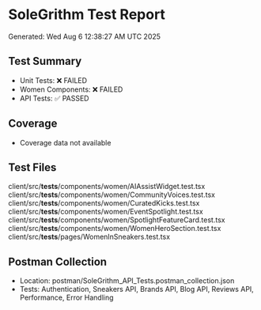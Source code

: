 # SoleGrithm Test Report
Generated: Wed Aug  6 12:38:27 AM UTC 2025

## Test Summary
- Unit Tests: ❌ FAILED
- Women Components: ❌ FAILED
- API Tests: ✅ PASSED

## Coverage
- Coverage data not available

## Test Files
client/src/__tests__/components/women/AIAssistWidget.test.tsx
client/src/__tests__/components/women/CommunityVoices.test.tsx
client/src/__tests__/components/women/CuratedKicks.test.tsx
client/src/__tests__/components/women/EventSpotlight.test.tsx
client/src/__tests__/components/women/SpotlightFeatureCard.test.tsx
client/src/__tests__/components/women/WomenHeroSection.test.tsx
client/src/__tests__/pages/WomenInSneakers.test.tsx

## Postman Collection
- Location: postman/SoleGrithm_API_Tests.postman_collection.json
- Tests: Authentication, Sneakers API, Brands API, Blog API, Reviews API, Performance, Error Handling
